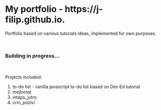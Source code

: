 <h1>My portfolio - https://j-filip.github.io. </h1>
 <p> Portfolio based on various tutorials ideas, implemented for own purposes. </p>
<br>
 <h3> Building in progress...</h3>
<br>
<br>
Projects included:
<ol>
 <li>to-do list - vanilla javascript to-do list based on Dev Ed tutorial
 <li>mejlomat
 <li>intaps_jutro
 <li>crm_pozivi
 </ol>

